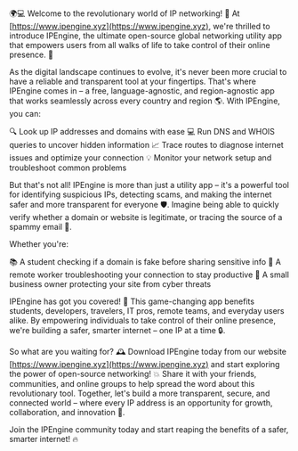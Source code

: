 🌍💻 Welcome to the revolutionary world of IP networking! 🚀 At [https://www.ipengine.xyz](https://www.ipengine.xyz), we're thrilled to introduce IPEngine, the ultimate open-source global networking utility app that empowers users from all walks of life to take control of their online presence. 💪

As the digital landscape continues to evolve, it's never been more crucial to have a reliable and transparent tool at your fingertips. That's where IPEngine comes in – a free, language-agnostic, and region-agnostic app that works seamlessly across every country and region 🌎. With IPEngine, you can:

🔍 Look up IP addresses and domains with ease
💻 Run DNS and WHOIS queries to uncover hidden information
📈 Trace routes to diagnose internet issues and optimize your connection
💡 Monitor your network setup and troubleshoot common problems

But that's not all! IPEngine is more than just a utility app – it's a powerful tool for identifying suspicious IPs, detecting scams, and making the internet safer and more transparent for everyone 🛡️. Imagine being able to quickly verify whether a domain or website is legitimate, or tracing the source of a spammy email 📨.

Whether you're:

📚 A student checking if a domain is fake before sharing sensitive info
💼 A remote worker troubleshooting your connection to stay productive
🏢 A small business owner protecting your site from cyber threats

IPEngine has got you covered! 💯 This game-changing app benefits students, developers, travelers, IT pros, remote teams, and everyday users alike. By empowering individuals to take control of their online presence, we're building a safer, smarter internet – one IP at a time 🔒.

So what are you waiting for? 🕰️ Download IPEngine today from our website [https://www.ipengine.xyz](https://www.ipengine.xyz) and start exploring the power of open-source networking! 💥 Share it with your friends, communities, and online groups to help spread the word about this revolutionary tool. Together, let's build a more transparent, secure, and connected world – where every IP address is an opportunity for growth, collaboration, and innovation 🌟.

Join the IPEngine community today and start reaping the benefits of a safer, smarter internet! 🔥